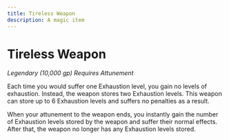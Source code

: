 ```yaml
---
title: Tireless Weapon
description: A magic item
---
```


# Tireless Weapon

*Legendary (10,000 gp)* *Requires Attunement*

Each time you would suffer one Exhaustion level, you gain no levels of exhaustion. Instead, the weapon stores two Exhaustion levels. This weapon can store up to 6 Exhaustion levels and suffers no penalties as a result.

When your attunement to the weapon ends, you instantly gain the number of Exhaustion levels stored by the weapon and suffer their normal effects. After that, the weapon no longer has any Exhaustion levels stored.